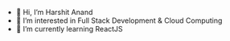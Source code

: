 - 👋 Hi, I’m Harshit Anand
- 👀 I’m interested in Full Stack Development & Cloud Computing
- 🌱 I’m currently learning ReactJS

<!---
anandsr21harshit/anandsr21harshit is a ✨ special ✨ repository because its `README.md` (this file) appears on your GitHub profile.
You can click the Preview link to take a look at your changes.
--->
